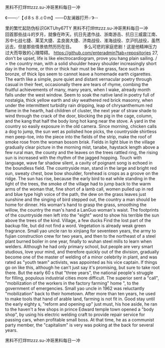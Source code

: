 黑料不打烊tttzzz.su-冲哥黑料每日一冲

《——✅【ｄ8ｓ８.c０m】——D友澜器打开✅》--

里的繁忙起防伪标识GKTUhy67TY
黑料不打烊tttzzz.su-冲哥黑料每日一冲　　回首那些战斗的岁月，就像在昨天。抗日先遣作战、浙南游击、抗日三威震江南、苏中七战七捷、莱芜大捷、孟良崮大捷、济南战役、淮海战役、京沪抗战役，虽然远去，但是那些情景依然历历在目。
　　多么可悲的家庭悲剧！这是他精神压力过大而导致的心理障碍。
https://github.com/enteradmin?tab=repositories
27, don't be upset, life is like electrocardiogram, prove you hang plain sailing.
/ > the country man, with a solid shoulder heavy shoulder increasingly short day in the home, or thin or thick hair must be like grass, face such as bronze, of thick lips seem to cannot leave a homemade earth cigarettes.
The earth like a simple, pure quiet and distant vernacular poetry through casual in their feet, occasionally there are tears of rhyme, combing the fruitful achievements of many, many years, when I wake, already month falls under the west window.
Seem to soak the native land in poetry full of nostalgia, thick yellow earth and sky weathered red brick masonry, when under the intermittent turbidity rain dripping, leap of chrysanthemum red flame in the hearth, had children of cluster, the next year of straw shade to wind through the crack of the door, blocking the pig in the cage, column, and the kang that half the body long hot kang near the stove.
A yard in the country so easily exposure in the old camera.
Since morning, chicken calls a dog to jump, the sun wet as polished hoe picks, the countryside shirtless men peep-toe, into the piece into the fields of the strip, make the roof of smoke rose from the woman bosom brisk.
Fields in light blue in the village gradually clear picture in the morning mist, tanabe, haystack length above a few rural man, the county and the leaves on the trees rattled ring, the rising sun is increased with the rhythm of the jagged hopping.
Touch with language, wave far shadow silent, a cavity of poignant song is echoed in the boundless field.
The countryside man, stand in the large and bright red sun, sweaty chest, bow bow shoulder, forehead is crops as a groove on the ridge.
The sun has rise, because the early bird to eat while standing in the light of the trees, the smoke of the village had to jump back to the warm arms of the woman that, fine short of a lamb call, women pulled up in red and blue type high voice of the path, the dew on the grass leaves just sunshine and the singing of bird stepped out, the country a man should be home for dinner.
His woman's hand to grasp the grass, smoothing the willow, the country the man's hand a LanGuo woman's waist.
The footprints of the countryside men left into the "eight" word to show his terrible the sun above the trees of the kind.
Village, a few ducks
Find the lost part of the backup file, but did not find a word.
Vegetation is already weak green fragrance.
Small yao uncle ran to xinjiang for seventeen years, the army to fujian construction crew for two years, and then to the northeast of a steel plant burned boiler in one year, finally to wuhan steel mills to learn when welders.
Although he had only primary school, but people are very smart studious, love your mind, and therefore quickly out of the division, gradually become one of the master of welding of a minor celebrity in plant, and was rated as "youth team" activists, was appointed as his vice captain.
If things go on like this, although he can't just say it's promising, but sure to take root there.
But the early 60 s that "three years", the national people's struggle for filling, populous industrial cities more difficult.
The superior sent a "call", "mobilization of the workers in the factory farming" home ", to the government of emergencies.
Small yao uncle in 1962 was reluctantly "mobilization" back to their hometown.
After more than ten years, he used to make tools that hand of arable land, farming is not fit in.
Good stay until the early eighty s, "reform and opening up" just must, his hoe aside, he ran to the haven't a few shops in prince Edward temple town opened a "body shop", by using his electric welding craft to provide repair service for passing cars, when profitable small boss.
At that time, he as a communist party member, the "capitalism" is very was poking at the back for several years.




黑料不打烊tttzzz.su-冲哥黑料每日一冲

